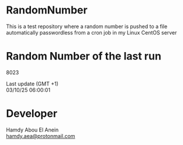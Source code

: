 # RandomNumber    
This is a test repository where a random number is pushed to a file automatically passwordless from a cron job in my Linux CentOS server    
# Random Number of the last run   
8023
      
Last update (GMT +1)    
03/10/25 06:00:01
# Developer    
Hamdy Abou El Anein   
hamdy.aea@protonmail.com
